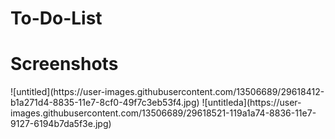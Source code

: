 # To-Do-List
<h1> Screenshots </h1>
![untitled](https://user-images.githubusercontent.com/13506689/29618412-b1a271d4-8835-11e7-8cf0-49f7c3eb53f4.jpg)
![untitleda](https://user-images.githubusercontent.com/13506689/29618521-119a1a74-8836-11e7-9127-6194b7da5f3e.jpg)
